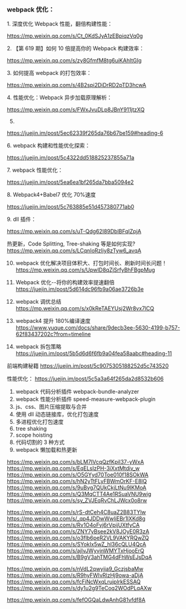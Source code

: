 ### webpack 优化：

1\. 深度优化 Webpack 性能，翻倍构建性能：

https://mp.weixin.qq.com/s/Ct_0KdSJyA1zEBpiqzVq0g

2\. 【第 619 期】如何 10 倍提高你的 Webpack 构建效率：

https://mp.weixin.qq.com/s/zy8GfmfM8tg6uiKAhItGIg

3\. 如何提高 webpack 的打包效率：

https://mp.weixin.qq.com/s/4B2spi2DiDrRD2pTD3hcwA

4\. 性能优化：Webpack 异步加载原理解析：

https://mp.weixin.qq.com/s/FWxJvuDLp8JBnY911jtzXQ

5.

https://juejin.im/post/5ec62339f265da76b67be159#heading-6

6\. webpack 构建和性能优化探索：

https://juejin.im/post/5c4322dd518825237855a71a

7\. webpack 性能优化：

https://juejin.im/post/5ea6ea1bf265da7bba5094e2

8\. Webpack4\+Babel7 优化 70%速度

https://juejin.im/post/5c763885e51d457380771ab0

9\. dll 插件：

https://mp.weixin.qq.com/s/uT-Qdg62I89DblBFqIZpjA

热更新，Code Splitting, Tree-shaking 等是如何实现?
https://mp.weixin.qq.com/s/LCqnIoRzIiy8zTyw6_avqA

10. webpack 优化解决项目体积大、打包时间长、刷新时间长问题！
    https://mp.weixin.qq.com/s/UpwID8qZjSrfyBhFBgpMug

11. Webpack 优化--将你的构建效率提速翻倍
    https://juejin.im/post/5d614dc96fb9a06ae3726b3e

12. webpack 调优总结
    https://mp.weixin.qq.com/s/x0kReTAEYUsj2Wr8vx7lCQ

13. webpack4 提升 180%编译速度
    https://www.yuque.com/docs/share/9decb3ee-5630-4199-b757-62f83437202c?from=timeline

14. webpack 拆包策略
    https://juejin.im/post/5b5d6d6f6fb9a04fea58aabc#heading-11

前端构建秘籍
https://juejin.im/post/5c9075305188252d5c743520

性能优化：
https://juejin.im/post/5c5a3a64f265da2d8532b606

1. webpack 代码分析插件 webpack-bundle-analyzer
2. webpack 性能分析插件 speed-measure-webpack-plugin
3. js、css、图片压缩提取与合并
4. 使用 dll 动态链接库，优化打包速度
5. 多进程优化打包速度
6. tree shaking
7. scope hoisting
8. 代码切割的 3 种方式
9. webpack 懒加载和热更新

https://mp.weixin.qq.com/s/bLM7IVcqQzfKpiI37-yWxA
https://mp.weixin.qq.com/s/EqELsIzPH-3iXxtMtdiv_w
https://mp.weixin.qq.com/s/O5GYyd70Toe010f18SOkWA
https://mp.weixin.qq.com/s/hN2yTtFLyFBWmOrKF-E8lQ
https://mp.weixin.qq.com/s/9uBvg7QUkCkjLtNu9IKMoA
https://mp.weixin.qq.com/s/Q3MqCTT4Ae1RSuaVNU9wig
https://mp.weixin.qq.com/s/sy_ZVJEqRvChLJWcx0o8rw

https://mp.weixin.qq.com/s/rS-dtCeh4C8uaZ2B83TYlw
https://mp.weixin.qq.com/s/_qp4JDDwWwliEBr1IXKd8g
https://mp.weixin.qq.com/s/Rv1O4oFvj6rVpijUXtfyCA
https://mp.weixin.qq.com/s/ZNY7yBsee2kV8JOyE0R3zA
https://mp.weixin.qq.com/s/o3flb6peR2VL9VAKYRQwZQ
https://mp.weixin.qq.com/s/SYokIx5wZ_hl36cQLU4QcA
https://mp.weixin.qq.com/s/ajIvJWyvjnWMYTxHjooErQ
https://mp.weixin.qq.com/s/B9gV3ahTMG4dFhWsEJsDqA

https://mp.weixin.qq.com/s/nVdL2qwyija9_GczjsbaMw
https://mp.weixin.qq.com/s/R9hyFWIvRlzHj9owa-aDjA
https://mp.weixin.qq.com/s/fcFiNcWxqLrujplrkESSAQ
https://mp.weixin.qq.com/s/dy1u2g9TeCoq2WOdPLqAXw

https://mp.weixin.qq.com/s/fefOGQaLdwAnhG81vfdf8A
